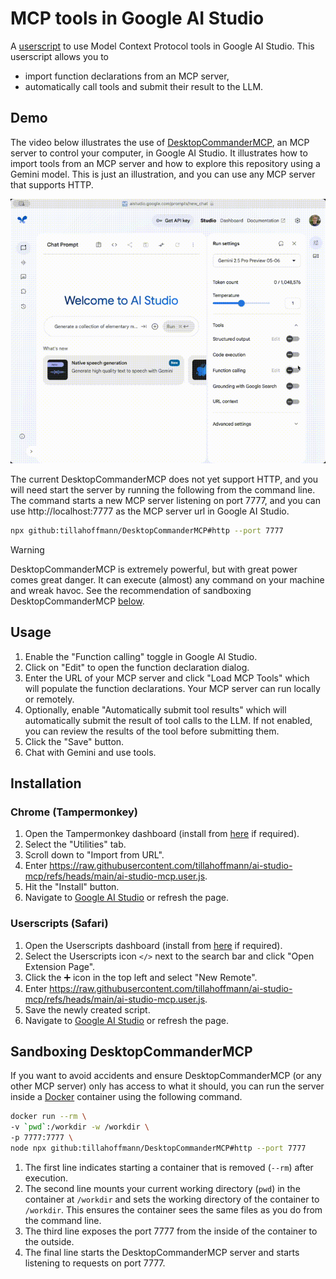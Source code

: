 # MCP tools in Google AI Studio

A [userscript](https://en.wikipedia.org/wiki/Userscript) to use Model Context Protocol tools in Google AI Studio. This userscript allows you to

- import function declarations from an MCP server,
- automatically call tools and submit their result to the LLM.

## Demo

The video below illustrates the use of [DesktopCommanderMCP](https://github.com/wonderwhy-er/DesktopCommanderMCP), an MCP server to control your computer, in Google AI Studio. It illustrates how to import tools from an MCP server and how to explore this repository using a Gemini model. This is just an illustration, and you can use any MCP server that supports HTTP.

![](./demo.gif)

The current DesktopCommanderMCP does not yet support HTTP, and you will need start the server by running the following from the command line. The command starts a new MCP server listening on port 7777, and you can use http://localhost:7777 as the MCP server url in Google AI Studio.

```bash
npx github:tillahoffmann/DesktopCommanderMCP#http --port 7777
```

> [!WARNING]
> DesktopCommanderMCP is extremely powerful, but with great power comes great danger. It can execute (almost) any command on your machine and wreak havoc. See the recommendation of sandboxing DesktopCommanderMCP [below](#sandboxing-desktopcommandermcp).

## Usage

1. Enable the "Function calling" toggle in Google AI Studio.
2. Click on "Edit" to open the function declaration dialog.
3. Enter the URL of your MCP server and click "Load MCP Tools" which will populate the function declarations. Your MCP server can run locally or remotely.
4. Optionally, enable "Automatically submit tool results" which will automatically submit the result of tool calls to the LLM. If not enabled, you can review the results of the tool before submitting them.
5. Click the "Save" button.
6. Chat with Gemini and use tools.

## Installation

### Chrome (Tampermonkey)

1. Open the Tampermonkey dashboard (install from [here](https://www.tampermonkey.net/) if required).
2. Select the "Utilities" tab.
3. Scroll down to "Import from URL".
4. Enter https://raw.githubusercontent.com/tillahoffmann/ai-studio-mcp/refs/heads/main/ai-studio-mcp.user.js.
5. Hit the "Install" button.
6. Navigate to [Google AI Studio](https://aistudio.google.com/) or refresh the page.

### Userscripts (Safari)

1. Open the Userscripts dashboard (install from [here](https://github.com/quoid/userscripts) if required).
2. Select the Userscripts icon `</>` next to the search bar and click "Open Extension Page".
3. Click the ➕ icon in the top left and select "New Remote".
4. Enter https://raw.githubusercontent.com/tillahoffmann/ai-studio-mcp/refs/heads/main/ai-studio-mcp.user.js.
5. Save the newly created script.
6. Navigate to [Google AI Studio](https://aistudio.google.com/) or refresh the page.

## Sandboxing DesktopCommanderMCP

If you want to avoid accidents and ensure DesktopCommanderMCP (or any other MCP server) only has access to what it should, you can run the server inside a [Docker](https://www.docker.com) container using the following command.

```bash
docker run --rm \
-v `pwd`:/workdir -w /workdir \
-p 7777:7777 \
node npx github:tillahoffmann/DesktopCommanderMCP#http --port 7777
```

1. The first line indicates starting a container that is removed (`--rm`) after execution.
2. The second line mounts your current working directory (`pwd`) in the container at `/workdir` and sets the working directory of the container to `/workdir`. This ensures the container sees the same files as you do from the command line.
3. The third line exposes the port 7777 from the inside of the container to the outside.
4. The final line starts the DesktopCommanderMCP server and starts listening to requests on port 7777.
